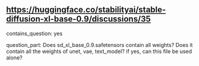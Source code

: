 ## https://huggingface.co/stabilityai/stable-diffusion-xl-base-0.9/discussions/35

contains_question: yes

question_part: Does sd_xl_base_0.9.safetensors contain all weights?
Does it contain all the weights of unet, vae, text_model? if yes, can this file be used alone?